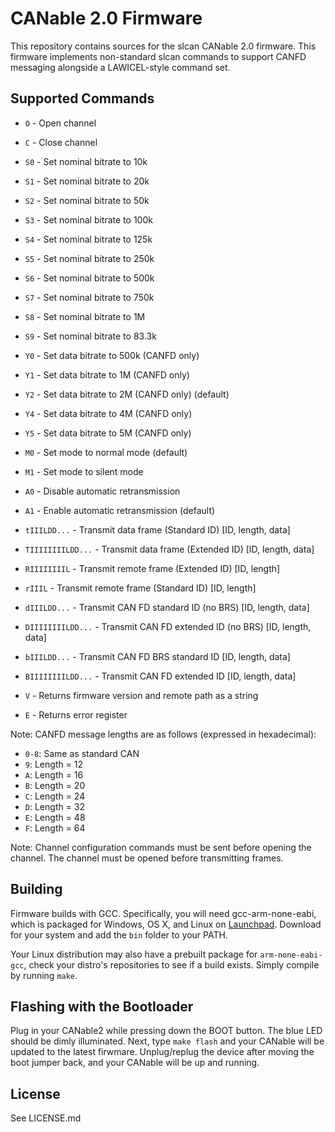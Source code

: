 # CANable 2.0 Firmware

This repository contains sources for the slcan CANable 2.0 firmware. This firmware implements non-standard slcan commands to support CANFD messaging alongside a LAWICEL-style command set.

## Supported Commands

- `O` - Open channel
- `C` - Close channel
- `S0` - Set nominal bitrate to 10k
- `S1` - Set nominal bitrate to 20k
- `S2` - Set nominal bitrate to 50k
- `S3` - Set nominal bitrate to 100k
- `S4` - Set nominal bitrate to 125k
- `S5` - Set nominal bitrate to 250k
- `S6` - Set nominal bitrate to 500k
- `S7` - Set nominal bitrate to 750k
- `S8` - Set nominal bitrate to 1M
- `S9` - Set nominal bitrate to 83.3k
- `Y0` - Set data bitrate to 500k (CANFD only)
- `Y1` - Set data bitrate to 1M (CANFD only)
- `Y2` - Set data bitrate to 2M (CANFD only) (default)
- `Y4` - Set data bitrate to 4M (CANFD only)
- `Y5` - Set data bitrate to 5M (CANFD only)
- `M0` - Set mode to normal mode (default)
- `M1` - Set mode to silent mode
- `A0` - Disable automatic retransmission
- `A1` - Enable automatic retransmission (default)
- `tIIILDD...` - Transmit data frame (Standard ID) [ID, length, data]
- `TIIIIIIIILDD...` - Transmit data frame (Extended ID) [ID, length, data]
- `RIIIIIIIIL` - Transmit remote frame (Extended ID) [ID, length]
- `rIIIL` - Transmit remote frame (Standard ID) [ID, length]
- `dIIILDD...` - Transmit CAN FD standard ID (no BRS) [ID, length, data]
- `DIIIIIIIILDD...` - Transmit CAN FD extended ID (no BRS) [ID, length, data]
- `bIIILDD...` - Transmit CAN FD BRS standard ID [ID, length, data]
- `BIIIIIIIILDD...` - Transmit CAN FD extended ID [ID, length, data]

- `V` - Returns firmware version and remote path as a string
- `E` - Returns error register

Note: CANFD message lengths are as follows (expressed in hexadecimal):

- `0-8`: Same as standard CAN
- `9`: Length = 12
- `A`: Length = 16
- `B`: Length = 20
- `C`: Length = 24
- `D`: Length = 32
- `E`: Length = 48
- `F`: Length = 64

Note: Channel configuration commands must be sent before opening the channel. The channel must be opened before transmitting frames.

## Building

Firmware builds with GCC. Specifically, you will need gcc-arm-none-eabi, which
is packaged for Windows, OS X, and Linux on
[Launchpad](https://launchpad.net/gcc-arm-embedded/+download). Download for your
system and add the `bin` folder to your PATH.

Your Linux distribution may also have a prebuilt package for `arm-none-eabi-gcc`, check your distro's repositories to see if a build exists. Simply compile by running `make`.

## Flashing with the Bootloader

Plug in your CANable2 while pressing down the BOOT button. The blue LED should be dimly illuminated. Next, type `make flash` and your CANable will be updated to the latest firwmare. Unplug/replug the device after moving the boot jumper back, and your CANable will be up and running.

## License

See LICENSE.md
